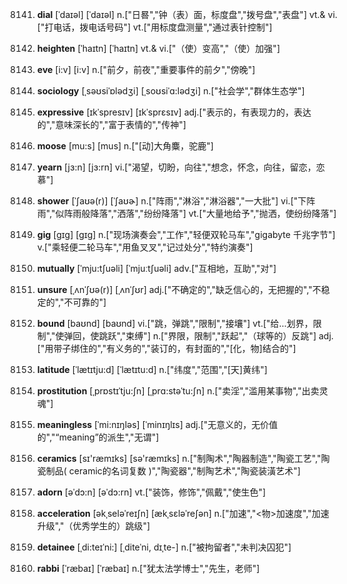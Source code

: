 8141. **dial**
[ˈdaɪəl]  [ˈdaɪəl]
n.["日晷","钟（表）面，标度盘","拨号盘","表盘"]  vt.& vi.["打电话，拨电话号码"]  vt.["用标度盘测量","通过表针控制"]  

8142. **heighten**
[ˈhaɪtn]  [ˈhaɪtn]
vt.& vi.["（使）变高","（使）加强"]  

8143. **eve**
[i:v]  [i:v]
n.["前夕，前夜","重要事件的前夕","傍晚"]  

8144. **sociology**
[ˌsəʊsiˈɒlədʒi]  [ˌsoʊsiˈɑ:lədʒi]
n.["社会学","群体生态学"]  

8145. **expressive**
[ɪkˈspresɪv]  [ɪkˈsprɛsɪv]
adj.["表示的，有表现力的，表达的","意味深长的","富于表情的","传神"]  

8146. **moose**
[mu:s]  [mus]
n.["[动]大角麋，驼鹿"]  

8147. **yearn**
[jɜ:n]  [jɜ:rn]
vi.["渴望，切盼，向往","想念，怀念，向往，留恋，恋慕"]  

8148. **shower**
[ˈʃaʊə(r)]  [ˈʃaʊɚ]
n.["阵雨","淋浴","淋浴器","一大批"]  vi.["下阵雨","似阵雨般降落","洒落","纷纷降落"]  vt.["大量地给予","抛洒，使纷纷降落"]  

8149. **gig**
[gɪg]  [ɡɪɡ]
n.["现场演奏会","工作","轻便双轮马车","gigabyte 千兆字节"]  v.["乘轻便二轮马车","用鱼叉叉","记过处分","特约演奏"]  

8150. **mutually**
[ˈmju:tʃuəli]  [ˈmjuːtʃuəli]
adv.["互相地，互助","对"]  

8151. **unsure**
[ˌʌnˈʃʊə(r)]  [ˌʌnˈʃʊr]
adj.["不确定的","缺乏信心的，无把握的","不稳定的","不可靠的"]  

8152. **bound**
[baʊnd]  [baʊnd]
vi.["跳，弹跳","限制","接壤"]  vt.["给…划界，限制","使弹回，使跳跃","束缚"]  n.["界限，限制","跃起","（球等的）反跳"]  adj.["用带子绑住的","有义务的","装订的，有封面的","[化，物]结合的"]  

8153. **latitude**
[ˈlætɪtju:d]  [ˈlætɪtu:d]
n.["纬度","范围","[天]黄纬"]  

8154. **prostitution**
[ˌprɒstɪˈtju:ʃn]  [ˌprɑ:stəˈtu:ʃn]
n.["卖淫","滥用某事物","出卖灵魂"]  

8155. **meaningless**
[ˈmi:nɪŋləs]  [ˈminɪŋlɪs]
adj.["无意义的，无价值的","“meaning”的派生","无谓"]  

8156. **ceramics**
[sɪ'ræmɪks]  [sə'ræmɪks]
n.["制陶术","陶器制造","陶瓷工艺","陶瓷制品( ceramic的名词复数 )","陶瓷器","制陶艺术","陶瓷装潢艺术"]  

8157. **adorn**
[əˈdɔ:n]  [əˈdɔ:rn]
vt.["装饰，修饰","佩戴","使生色"]  

8158. **acceleration**
[əkˌseləˈreɪʃn]  [ækˌsɛləˈreʃən]
n.["加速","<物>加速度","加速升级","（优秀学生的）跳级"]  

8159. **detainee**
[ˌdi:teɪˈni:]  [ˌditeˈni, dɪˌte-]
n.["被拘留者","未判决囚犯"]  

8160. **rabbi**
[ˈræbaɪ]  [ˈræbaɪ]
n.["犹太法学博士","先生，老师"]  

